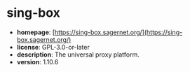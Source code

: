 # sing-box

- **homepage**: [https://sing-box.sagernet.org/](https://sing-box.sagernet.org/)
- **license**: GPL-3.0-or-later
- **description**: The universal proxy platform.
- **version**: 1.10.6

